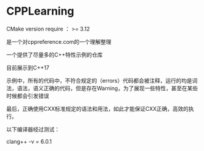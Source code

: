 # CPPLearning

CMake version require ： >= 3.12

是一个对cppreference.com的一个理解整理

一个提供了尽量多的C++特性示例的仓库

目前展示到C++17

示例中，所有的代码中，不符合规定的（errors）代码都会被注释，运行的均是词法，语法，语义正确的代码，但是存在Warning，为了展现一些特性，甚至在某些时候都会引发错误

最后，正确使用CXX标准规定的语法和用法，如此才能保证CXX正确，高效的执行。

以下编译器经过测试：

clang++ -v = 6.0.1
